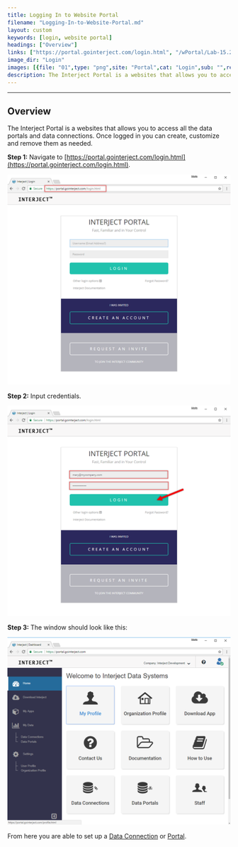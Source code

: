 ```yaml
---
title: Logging In to Website Portal
filename: "Logging-In-to-Website-Portal.md"
layout: custom
keywords: [login, website portal]
headings: ["Overview"]
links: ["https://portal.gointerject.com/login.html", "/wPortal/Lab-15.2-Database-Connection.html", "/wPortal/Data-Portals.html"]
image_dir: "Login"
images: [{file: "01",type: "png",site: "Portal",cat: "Login",sub: "",report: "",ribbon: "",config: ""},{file: "02",type: "png",site: "Portal",cat: "Login",sub: "",report: "",ribbon: "",config: ""},{file: "03",type: "png",site: "Portal",cat: "Home",sub: "",report: "",ribbon: "",config: ""}]
description: The Interject Portal is a websites that allows you to access all the data portals and data connections. Once logged in you can create, customize and remove them as needed.
---
```

* * *

## Overview

The Interject Portal is a websites that allows you to access all the data portals and data connections. Once logged in you can create, customize and remove them as needed.

**Step 1:** Navigate to [https://portal.gointerject.com/login.html](https://portal.gointerject.com/login.html).

![](/images/Login/01.png)
<br>

**Step 2:** Input credentials.

![](/images/Login/02.png)
<br>

**Step 3:** The window should look like this:

![](/images/Login/03.png)
<br>

From here you are able to set up a [Data Connection](/wPortal/Lab-15.2-Database-Connection.html) or [Portal](/wPortal/Data-Portals.html).
